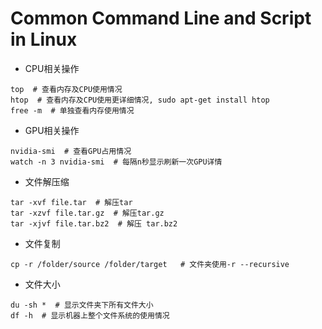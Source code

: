 # Common Command Line and Script in Linux

* CPU相关操作
```
top  # 查看内存及CPU使用情况
htop  # 查看内存及CPU使用更详细情况, sudo apt-get install htop
free -m  # 单独查看内存使用情况
```

* GPU相关操作
```
nvidia-smi  # 查看GPU占用情况
watch -n 3 nvidia-smi  # 每隔n秒显示刷新一次GPU详情
```

* 文件解压缩
```
tar -xvf file.tar  # 解压tar
tar -xzvf file.tar.gz  # 解压tar.gz
tar -xjvf file.tar.bz2  # 解压 tar.bz2
```

* 文件复制
```
cp -r /folder/source /folder/target   # 文件夹使用-r --recursive
```

* 文件大小
```
du -sh *  # 显示文件夹下所有文件大小
df -h  # 显示机器上整个文件系统的使用情况
```
